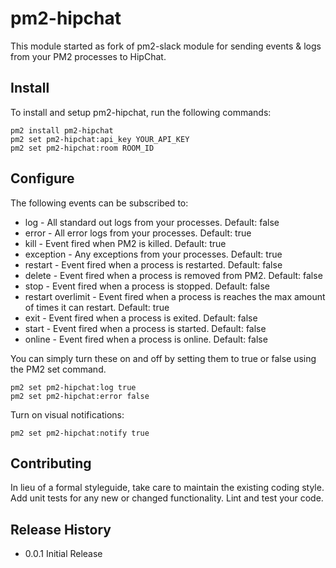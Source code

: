 # pm2-hipchat

This module started as fork of pm2-slack module for sending events & logs from your PM2 processes to HipChat.

## Install

To install and setup pm2-hipchat, run the following commands:

```
pm2 install pm2-hipchat
pm2 set pm2-hipchat:api_key YOUR_API_KEY
pm2 set pm2-hipchat:room ROOM_ID
```

## Configure

The following events can be subscribed to:

- log - All standard out logs from your processes. Default: false
- error - All error logs from your processes. Default: true
- kill - Event fired when PM2 is killed. Default: true
- exception - Any exceptions from your processes. Default: true
- restart - Event fired when a process is restarted. Default: false
- delete - Event fired when a process is removed from PM2. Default: false
- stop - Event fired when a process is stopped. Default: false
- restart overlimit - Event fired when a process is reaches the max amount of times it can restart. Default: true
- exit - Event fired when a process is exited. Default: false
- start -  Event fired when a process is started. Default: false
- online - Event fired when a process is online. Default: false

You can simply turn these on and off by setting them to true or false using the PM2 set command.

```
pm2 set pm2-hipchat:log true
pm2 set pm2-hipchat:error false
```

Turn on visual notifications:

```
pm2 set pm2-hipchat:notify true
```

## Contributing

In lieu of a formal styleguide, take care to maintain the existing coding style. Add unit tests for any new or changed functionality. Lint and test your code.

## Release History

- 0.0.1 Initial Release
